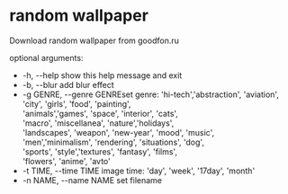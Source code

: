 # random wallpaper

Download random wallpaper from goodfon.ru

optional arguments:
  - -h, --help            show this help message and exit
  - -b, --blur            add blur effect
  - -g GENRE, --genre GENREset genre: 
                        'hi-tech','abstraction', 'aviation',  
                        'city', 'girls', 'food', 'painting',  
                        'animals','games', 'space', 'interior', 'cats',  
                        'macro', 'miscellanea', 'nature','holidays',  
                        'landscapes', 'weapon', 'new-year', 'mood', 'music',  
                        'men','minimalism', 'rendering', 'situations', 'dog',  
                        'sports', 'style','textures', 'fantasy', 'films',  
                        'flowers', 'anime', 'avto'
  - -t TIME, --time TIME  image time: 'day', 'week', '17day', 'month'
  - -n NAME, --name NAME  set filename